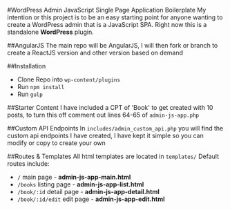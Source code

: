 #WordPress Admin JavaScript Single Page Application Boilerplate
 My intention or this project is to be an easy starting point for anyone wanting to create a WordPress admin that is a JavaScript SPA.
 Right now this is a standalone __WordPress__ plugin.

##AngularJS
The main repo will be AngularJS, I will then fork or branch to create a ReactJS version and other version based on demand

##Installation
* Clone Repo into `wp-content/plugins`
* Run `npm install`
* Run `gulp`

##Starter Content
I have included a CPT of 'Book' to get created with 10 posts, to turn this off comment out lines 64-65 of `admin-js-app.php`

##Custom API Endpoints
In `includes/admin_custom_api.php` you will find the custom api endpoints I have created, I have kept it simple so you can modify or copy to create your own

##Routes & Templates
All html templates are located in `templates/`
Default routes include:
* `/` main page - __admin-js-app-main.html__
* `/books` listing page - __admin-js-app-list.html__
* `/book/:id` detail page - __admin-js-app-detail.html__
* `/book/:id/edit` edit page - __admin-js-app-edit.html__

